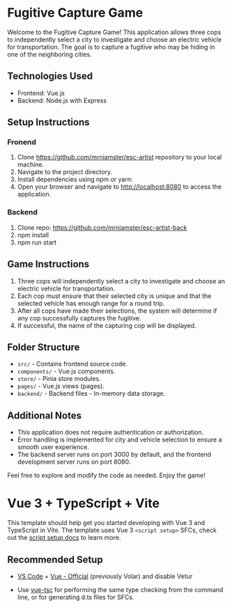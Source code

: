 # Fugitive Capture Game

Welcome to the Fugitive Capture Game! This application allows three cops to independently select a city to investigate and choose an electric vehicle for transportation. The goal is to capture a fugitive who may be hiding in one of the neighboring cities.

## Technologies Used

- Frontend: Vue.js
- Backend: Node.js with Express

## Setup Instructions

### Fronend
1. Clone https://github.com/mrniamster/esc-artist  repository to your local machine.
2. Navigate to the project directory.
3. Install dependencies using npm or yarn:
6. Open your browser and navigate to [http://localhost:8080](http://localhost:8080) to access the application.

### Backend
1. Clone repo: https://github.com/mrniamster/esc-artist-back
2. npm install
3. npm run start

## Game Instructions

1. Three cops will independently select a city to investigate and choose an electric vehicle for transportation.
2. Each cop must ensure that their selected city is unique and that the selected vehicle has enough range for a round trip.
3. After all cops have made their selections, the system will determine if any cop successfully captures the fugitive.
4. If successful, the name of the capturing cop will be displayed.

## Folder Structure

- `src/` - Contains frontend source code.
- `components/` - Vue.js components.
- `store/` - Pinia store modules.
- `pages/` - Vue.js views (pages). 
- `backend/` - Backend files - In-memory data storage.

## Additional Notes

- This application does not require authentication or authorization.
- Error handling is implemented for city and vehicle selection to ensure a smooth user experience.
- The backend server runs on port 3000 by default, and the frontend development server runs on port 8080.

Feel free to explore and modify the code as needed. Enjoy the game!

# Vue 3 + TypeScript + Vite

This template should help get you started developing with Vue 3 and TypeScript in Vite. The template uses Vue 3 `<script setup>` SFCs, check out the [script setup docs](https://v3.vuejs.org/api/sfc-script-setup.html#sfc-script-setup) to learn more.

## Recommended Setup

- [VS Code](https://code.visualstudio.com/) + [Vue - Official](https://marketplace.visualstudio.com/items?itemName=Vue.volar) (previously Volar) and disable Vetur

- Use [vue-tsc](https://github.com/vuejs/language-tools/tree/master/packages/tsc) for performing the same type checking from the command line, or for generating d.ts files for SFCs.
